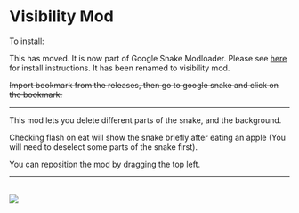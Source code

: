 <h1>Visibility Mod</h1>

To install:

This has moved. It is now part of Google Snake Modloader. Please see [here](https://github.com/DarkSnakeGang/GoogleSnakeModLoader/blob/main/README.md) for install instructions. It has been renamed to visibility mod.

~~Import bookmark from the releases, then go to google snake and click on the bookmark.~~

<hr>

This mod lets you delete different parts of the snake, and the background.

Checking flash on eat will show the snake briefly after eating an apple (You will need to deselect some parts of the snake first).

You can reposition the mod by dragging the top left.
<br>
<hr>
<br>
<img src="https://static.wikia.nocookie.net/google-snake-game/images/3/3e/Visimod.png/revision/latest?cb=20230718153856">
<br>
